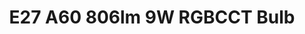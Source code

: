 ---
date_added: 2021-04-01
model: 33944
vendor: AwoX
title: E27 A60 806lm 9W RGBCCT Bulb
category: light
type: bulb
supports: on/off, brightness, colortemp, color
zigbeemodel: ['TLSR82xx']
compatible: [z2m]
z2m: 33943/33944/33946
mlink: 
link: https://www.castorama.fr/ampoule-led-connectee-e27-a60-806lm-60w-rvb-et-blanc-chaud-a-blanc-froid-couleur-variable-awox/9002759339432_CAFR.prd
link2: 
link3: 
EAN: 
  - 9002759339432
---